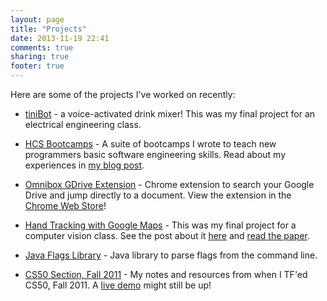 ```yaml
---
layout: page
title: "Projects"
date: 2013-11-19 22:41
comments: true
sharing: true
footer: true
---
```


Here are some of the projects I've worked on recently:

*   [tiniBot](http://kennyyu.me/blog/2014/06/04/tinibot-a-voice-activated-drink-mixer/) - a voice-activated drink mixer! This was my final project for an electrical engineering class.

*   [HCS Bootcamps](https://github.com/hcs/bootcamp-main) - A suite of bootcamps I wrote to teach new programmers basic software engineering skills.
    Read about my experiences in [my blog post](http://kennyyu.me/blog/2013/11/18/bootcamps/).

*   [Omnibox GDrive Extension](https://github.com/kennyyu/omnibox-gdrive-search) - Chrome extension to search your Google Drive and jump directly to a document.
    View the extension in the [Chrome Web Store](https://chrome.google.com/webstore/detail/faadbnlolclhboooficaklnhnkdjmdnb/)!

*   [Hand Tracking with Google Maps](https://github.com/kennyyu/cs283-project) - This was my final project for a computer vision class.
    See the post about it [here](http://kennyyu.me/blog/2012/12/10/pipeline-for-improving-hand-tracking-accuracy/) and
    [read the paper](https://www.dropbox.com/s/tnyzr1qt8fmnscp/hand-tracking-pipeline.pdf).

*   [Java Flags Library](https://github.com/kennyyu/flags) - Java library to parse flags from the command line.

*   [CS50 Section, Fall 2011](https://github.com/kennyyu/cs50section) - My notes and resources from when I TF'ed CS50, Fall 2011.
    A [live demo](https://cloud.cs50.net/~kennyyu/section/) might still be up!